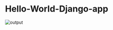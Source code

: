 # Hello-World-Django-app
![output](https://user-images.githubusercontent.com/85779717/232379957-1e13ef82-8535-46d1-a579-1f0b5c678737.png)
